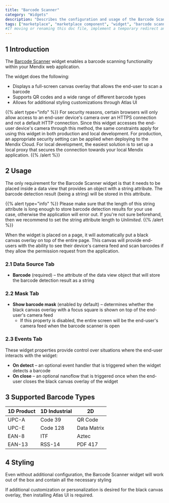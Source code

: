 ```yaml
---
title: "Barcode Scanner"
category: "Widgets"
description: "Describes the configuration and usage of the Barcode Scanner widget, which is available in the Mendix Marketplace."
tags: ["marketplace", "marketplace component", "widget", "barcode scanner", "platform support"]
#If moving or renaming this doc file, implement a temporary redirect and let the respective team know they should update the URL in the product. See Mapping to Products for more details.
---
```


## 1 Introduction

The [Barcode Scanner](https://appstore.home.mendix.com/link/app/1469/) widget enables a barcode scanning functionality within your Mendix web application.

The widget does the following:

* Displays a full-screen canvas overlay that allows the end-user to scan a barcode
* Supports QR codes and a wide range of different barcode types
* Allows for additional styling customizations through Atlas UI

{{% alert type="info" %}}
For security reasons, certain browsers will only allow access to an end-user device's camera over an HTTPS connection and not a default HTTP connection. Since this widget accesses the end-user device's camera through this method, the same constraints apply for using this widget in both production and local development. For production, an appropriate security setting can be applied when deploying to the Mendix Cloud. For local development, the easiest solution is to set up a local proxy that secures the connection towards your local Mendix application.
{{% /alert %}}

## 2 Usage

The only requirement for the Barcode Scanner widget is that it needs to be placed inside a data view that provides an object with a string attribute. The barcode detection result (being a string) will be stored in this attribute.

{{% alert type="info" %}}
Please make sure that the length of this string attribute is long enough to store barcode detection results for your use case, otherwise the application will error out. If you're not sure beforehand, then we recommend to set the string attribute length to _Unlimited_.
{{% /alert %}}

When the widget is placed on a page, it will automatically put a black canvas overlay on top of the entire page. This canvas will provide end-users with the ability to see their device's camera feed and scan barcodes if they allow the permission request from the application.

### 2.1 Data Source Tab

* **Barcode** (required) – the attribute of the data view object that will store the barcode detection result as a string

### 2.2 Mask Tab

* **Show barcode mask** (enabled by default) – determines whether the black canvas overlay with a focus square is shown on top of the end-user's camera feed
  * If this property is disabled, the entire screen will be the end-user's camera feed when the barcode scanner is open

### 2.3 Events Tab

These widget properties provide control over situations where the end-user interacts with the widget:

* **On detect** – an optional event handler that is triggered when the widget detects a barcode
* **On close** – an optional nanoflow that is triggered once when the end-user closes the black canvas overlay of the widget

## 3 Supported Barcode Types

| 1D Product | 1D Industrial       | 2D             |
| ---------- | ------------------- | -------------- |
| UPC-A      | Code 39             | QR Code        |
| UPC-E      | Code 128            | Data Matrix    |
| EAN-8      | ITF                 | Aztec          |
| EAN-13     | RSS-14              | PDF 417        |

## 4 Styling

Even without additional configuration, the Barcode Scanner widget will work out of the box and contain all the necessary styling

If additional customization or personalization is desired for the black canvas overlay, then installing Atlas UI is required.
